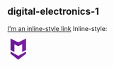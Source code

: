## digital-electronics-1
[I'm an inline-style link](https://www.google.com)
Inline-style: 

![alt text](https://github.com/adam-p/markdown-here/raw/master/src/common/images/icon48.png "Logo Title Text 1")
